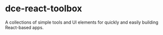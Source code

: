 # dce-react-toolbox
A collections of simple tools and UI elements for quickly and easily building React-based apps.
